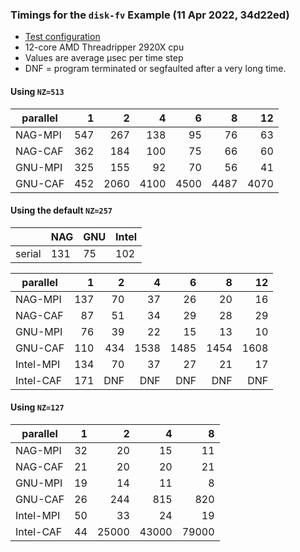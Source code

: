 ### Timings for the `disk-fv` Example (11 Apr 2022, 34d22ed)

* [Test configuration](./test-configuration.md)
* 12-core AMD Threadripper 2920X cpu
* Values are average µsec per time step
* DNF = program terminated or segfaulted after a very long time.

#### Using `NZ=513`

| parallel  |   1 |    2 |    4 |    6 |    8 |   12 |
|-----------|----:|-----:|-----:|-----:|-----:|-----:|
| NAG-MPI   | 547 |  267 |  138 |   95 |   76 |   63 |
| NAG-CAF   | 362 |  184 |  100 |   75 |   66 |   60 |
| GNU-MPI   | 325 |  155 |   92 |   70 |   56 |   41 |
| GNU-CAF   | 452 | 2060 | 4100 | 4500 | 4487 | 4070 |

#### Using the default `NZ=257`

|        | NAG | GNU | Intel |
|--------|-----|-----|-------|
| serial | 131 |  75 |   102 |

| parallel  |   1 |   2 |    4 |    6 |    8 |   12 |
|-----------|----:|----:|-----:|-----:|-----:|-----:|
| NAG-MPI   | 137 |  70 |   37 |   26 |   20 |   16 |
| NAG-CAF   |  87 |  51 |   34 |   29 |   28 |   29 |
| GNU-MPI   |  76 |  39 |   22 |   15 |   13 |   10 |
| GNU-CAF   | 110 | 434 | 1538 | 1485 | 1454 | 1608 |
| Intel-MPI | 134 |  70 |   37 |   27 |   21 |   17 |
| Intel-CAF | 171 | DNF |  DNF |  DNF |  DNF |  DNF |

#### Using `NZ=127`

| parallel  |   1 |   2 |    4 |    8 |
|-----------|----:|----:|-----:|-----:|
| NAG-MPI   |  32 |    20 |    15 |    11 |
| NAG-CAF   |  21 |    20 |    20 |    21 |
| GNU-MPI   |  19 |    14 |    11 |     8 |
| GNU-CAF   |  26 |   244 |   815 |   820 |
| Intel-MPI |  50 |    33 |    24 |    19 |
| Intel-CAF |  44 | 25000 | 43000 | 79000 |
